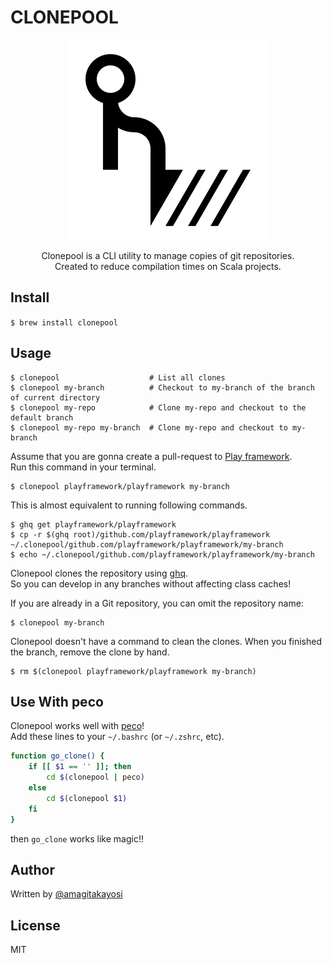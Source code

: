 # CLONEPOOL

<p align="center"><img src="docs/images/logo_320.png" alt="logo"/></p>

<!-- [![GitHub stars](https://img.shields.io/github/stars/fand/clonepool.svg?style=social&label=Star)](https://github.com/fand/clonepool) -->

<p align="center">
Clonepool is a CLI utility to manage copies of git repositories.<br>
Created to reduce compilation times on Scala projects.
</p>

## Install

`$ brew install clonepool`

## Usage

```
$ clonepool                    # List all clones
$ clonepool my-branch          # Checkout to my-branch of the branch of current directory
$ clonepool my-repo            # Clone my-repo and checkout to the default branch
$ clonepool my-repo my-branch  # Clone my-repo and checkout to my-branch
```

Assume that you are gonna create a pull-request to [Play framework](https://github.com/playframework/playframework).  
Run this command in your terminal.

```
$ clonepool playframework/playframework my-branch
```

This is almost equivalent to running following commands.

```
$ ghq get playframework/playframework
$ cp -r $(ghq root)/github.com/playframework/playframework ~/.clonepool/github.com/playframework/playframework/my-branch
$ echo ~/.clonepool/github.com/playframework/playframework/my-branch
```

Clonepool clones the repository using [ghq](https://github.com/motemen/ghq).  
So you can develop in any branches without affecting class caches!

If you are already in a Git repository, you can omit the repository name:

```
$ clonepool my-branch
```

Clonepool doesn't have a command to clean the clones.
When you finished the branch, remove the clone by hand.

```
$ rm $(clonepool playframework/playframework my-branch)
```

## Use With peco

Clonepool works well with [peco](https://github.com/peco/peco)!  
Add these lines to your `~/.bashrc` (or `~/.zshrc`, etc).

```sh
function go_clone() {
    if [[ $1 == '' ]]; then
        cd $(clonepool | peco)
    else
        cd $(clonepool $1)
    fi
}
```

then `go_clone` works like magic!!


## Author

Written by [@amagitakayosi](https://twitter.com/amagitakayosi)

## License

MIT
